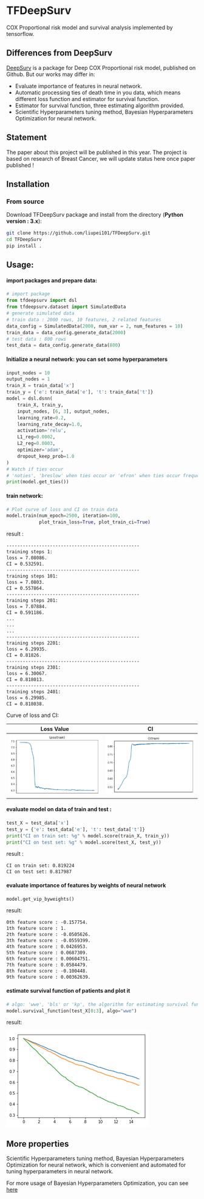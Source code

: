 # TFDeepSurv
COX Proportional risk model and survival analysis implemented by tensorflow.

## Differences from DeepSurv
[DeepSurv](https://github.com/jaredleekatzman/DeepSurv) is a package for Deep COX Proportional risk model, published on Github. But our works may differ in:

- Evaluate importance of features in neural network.
- Automatic processing ties of death time in you data, which means different loss function and estimator for survival function.
- Estimator for survival function, three estimating algorithm provided.
- Scientific Hyperparameters tuning method, Bayesian Hyperparameters Optimization for neural network.

## Statement
The paper about this project will be published in this year. The project is based on
research of Breast Cancer, we will update status here once paper published !

## Installation
### From source

Download TFDeepSurv package and install from the directory (**Python version : 3.x**):
```bash
git clone https://github.com/liupei101/TFDeepSurv.git
cd TFDeepSurv
pip install .
```

## Usage:

#### import packages and prepare data:
```python
# import package
from tfdeepsurv import dsl
from tfdeepsurv.dataset import SimulatedData
# generate simulated data
# train data : 2000 rows, 10 features, 2 related features
data_config = SimulatedData(2000, num_var = 2, num_features = 10)
train_data = data_config.generate_data(2000)
# test data : 800 rows
test_data = data_config.generate_data(800)
```

#### Initialize a neural network: you can set some hyperparameters
```python
input_nodes = 10
output_nodes = 1
train_X = train_data['x']
train_y = {'e': train_data['e'], 't': train_data['t']}
model = dsl.dsnn(
    train_X, train_y,
    input_nodes, [6, 3], output_nodes, 
    learning_rate=0.2,
    learning_rate_decay=1.0,
    activation='relu', 
    L1_reg=0.0002, 
    L2_reg=0.0003, 
    optimizer='adam',
    dropout_keep_prob=1.0
)
# Watch if ties occur
# 'noties', 'breslow' when ties occur or 'efron' when ties occur frequently
print(model.get_ties())
```

#### train network:
```python
# Plot curve of loss and CI on train data
model.train(num_epoch=2500, iteration=100,
            plot_train_loss=True, plot_train_ci=True)
```

result :
```
-------------------------------------------------
training steps 1:
loss = 7.08086.
CI = 0.532591.
-------------------------------------------------
training steps 101:
loss = 7.0803.
CI = 0.557864.
-------------------------------------------------
training steps 201:
loss = 7.07884.
CI = 0.591186.
...
...
...
-------------------------------------------------
training steps 2201:
loss = 6.29935.
CI = 0.81826.
-------------------------------------------------
training steps 2301:
loss = 6.30067.
CI = 0.818013.
-------------------------------------------------
training steps 2401:
loss = 6.29985.
CI = 0.818038.
```
Curve of loss and CI:

Loss Value                       | CI
:-------------------------------:|:--------------------------------------:
![](tools/README-loss.png)|![](tools/README-ci.png)

#### evaluate model on data of train and test :
```python
test_X = test_data['x']
test_y = {'e': test_data['e'], 't': test_data['t']}
print("CI on train set: %g" % model.score(train_X, train_y))
print("CI on test set: %g" % model.score(test_X, test_y))
```
result :
```
CI on train set: 0.819224
CI on test set: 0.817987
```

#### evaluate importance of features by weights of neural network
```python
model.get_vip_byweights()
```
result:
```
0th feature score : -0.157754.
1th feature score : 1.
2th feature score : -0.0505626.
3th feature score : -0.0559399.
4th feature score : 0.0426953.
5th feature score : 0.0687309.
6th feature score : 0.00604751.
7th feature score : 0.0584479.
8th feature score : -0.100448.
9th feature score : 0.00362639.
```

#### estimate survival function of patients and plot it
```python
# algo: 'wwe', 'bls' or 'kp', the algorithm for estimating survival function
model.survival_function(test_X[0:3], algo="wwe")
```

result:

![Survival rate](tools/README-surv.png)

## More properties
Scientific Hyperparameters tuning method, Bayesian Hyperparameters Optimization for neural network, which is convenient and automated for tuning hyperparameters in neural network.

For more usage of Bayesian Hyperparameters Optimization, you can see [here](bysopt/README.md)